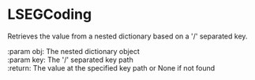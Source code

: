 # LSEGCoding

Retrieves the value from a nested dictionary based on a '/' separated key.

:param obj: The nested dictionary object <br>
:param key: The '/' separated key path <br>
:return: The value at the specified key path or None if not found
